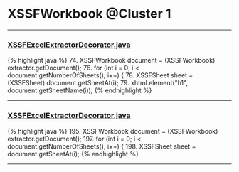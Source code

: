 # XSSFWorkbook @Cluster 1

***

### [XSSFExcelExtractorDecorator.java](https://searchcode.com/codesearch/view/111785572/)
{% highlight java %}
74. XSSFWorkbook document = (XSSFWorkbook) extractor.getDocument();
76. for (int i = 0; i < document.getNumberOfSheets(); i++) {
78.     XSSFSheet sheet = (XSSFSheet) document.getSheetAt(i);
79.     xhtml.element("h1", document.getSheetName(i));
{% endhighlight %}

***

### [XSSFExcelExtractorDecorator.java](https://searchcode.com/codesearch/view/111785572/)
{% highlight java %}
195. XSSFWorkbook document = (XSSFWorkbook) extractor.getDocument();
197. for (int i = 0; i < document.getNumberOfSheets(); i++) {
198.     XSSFSheet sheet = document.getSheetAt(i);
{% endhighlight %}

***

